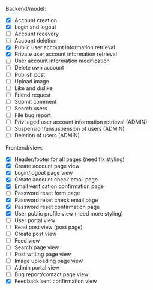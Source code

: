 
Backend/model:

- [x] Account creation
- [x] Login and logout
- [ ] Account recovery
- [ ] Account deletion
- [x] Public user account information retrieval
- [x] Private user account information retrieval
- [ ] User account information modification
- [ ] Delete own account
- [ ] Publish post
- [ ] Upload image
- [ ] Like and dislike
- [ ] Friend request
- [ ] Submit comment
- [ ] Search users
- [ ] File bug report
- [ ] Privileged user account information retrieval (ADMIN)
- [ ] Suspension/unsuspension of users (ADMIN)
- [ ] Deletion of users (ADMIN)

Frontend/view:

- [x] Header/footer for all pages (need fix styling)
- [x] Create account page view
- [x] Login/logout page view
- [x] Create account check email page
- [x] Email verification confirmation page
- [ ] Password reset form page
- [x] Password reset check email page
- [x] Password reset confirmation page
- [x] User public profile view (need more styling)
- [ ] User portal view
- [ ] Read post view (post page)
- [ ] Create post view
- [ ] Feed view
- [ ] Search page view
- [ ] Post writing page view
- [ ] Image uploading page view
- [ ] Admin portal view
- [ ] Bug report/contact page view
- [x] Feedback sent confirmation view
